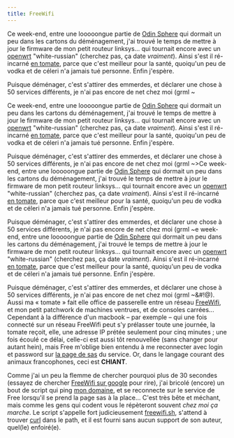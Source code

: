 ```yaml
---
title: FreeWifi
---
```


Ce week-end, entre une looooongue partie de [Odin
Sphere](http://en.wikipedia.org/wiki/Odin_Sphere) qui dormait un peu dans les
cartons du déménagement, j'ai trouvé le temps de mettre à jour le firmware de
mon petit routeur linksys... qui tournait encore avec un
[openwrt](http://www.openwrt.org) "white-russian" (cherchez pas, ça date
_vraiment_). Ainsi s'est il ré-incarné [en
tomate](http://www.polarcloud.com/tomato), parce que c'est meilleur pour la
santé, quoiqu'un peu de vodka et de céleri n'a jamais tué personne. Enfin
j'espère.

Puisque déménager, c'est s'attirer des emmerdes, et déclarer une chose à 50
services différents, je n'ai pas encore de net chez moi (grml ~<p>Ce week-end,
entre une looooongue partie de [Odin
Sphere](http://en.wikipedia.org/wiki/Odin_Sphere) qui dormait un peu dans les
cartons du déménagement, j'ai trouvé le temps de mettre à jour le firmware de
mon petit routeur linksys... qui tournait encore avec un
[openwrt](http://www.openwrt.org) "white-russian" (cherchez pas, ça date
_vraiment_). Ainsi s'est il ré-incarné [en
tomate](http://www.polarcloud.com/tomato), parce que c'est meilleur pour la
santé, quoiqu'un peu de vodka et de céleri n'a jamais tué personne. Enfin
j'espère.

Puisque déménager, c'est s'attirer des emmerdes, et déclarer une chose à 50
services différents, je n'ai pas encore de net chez moi (grml ~>Ce week-end,
entre une looooongue partie de [Odin
Sphere](http://en.wikipedia.org/wiki/Odin_Sphere) qui dormait un peu dans les
cartons du déménagement, j'ai trouvé le temps de mettre à jour le firmware de
mon petit routeur linksys... qui tournait encore avec un
[openwrt](http://www.openwrt.org) "white-russian" (cherchez pas, ça date
_vraiment_). Ainsi s'est il ré-incarné [en
tomate](http://www.polarcloud.com/tomato), parce que c'est meilleur pour la
santé, quoiqu'un peu de vodka et de céleri n'a jamais tué personne. Enfin
j'espère.

Puisque déménager, c'est s'attirer des emmerdes, et déclarer une chose à 50
services différents, je n'ai pas encore de net chez moi (grml ~e week-end,
entre une looooongue partie de <a
href="http://en.wikipedia.org/wiki/Odin_Sphere">Odin Sphere</a> qui dormait un
peu dans les cartons du déménagement, j'ai trouvé le temps de mettre à jour le
firmware de mon petit routeur linksys... qui tournait encore avec un <a
href="http://www.openwrt.org">openwrt</a> "white-russian" (cherchez pas, ça
date <em>vraiment</em>). Ainsi s'est il ré-incarné <a
href="http://www.polarcloud.com/tomato">en tomate</a>, parce que c'est
meilleur pour la santé, quoiqu'un peu de vodka et de céleri n'a jamais tué
personne. Enfin j'espère.</p> <p>Puisque déménager, c'est s'attirer des
emmerdes, et déclarer une chose à 50 services différents, je n'ai pas encore
de net chez moi (grml ~&#!@). Aussi ma « tomate » fait elle office de
passerelle entre un réseau <a
href="http://www.free.fr/adsl/pages/internet/connexion/acces-hotspot-
wifiFree.html">FreeWifi</a>, et mon petit patchwork de machines ventrues, et
de consoles carrées... Cependant à la différence d'un macbook – par exemple –
qui une fois connecté sur un réseau FreeWifi peut s'y prélasser toute une
journée, la tomate reçoit, elle, une adresse IP prétée seulement pour cinq
minutes ; une fois écoulé ce délai, celle-ci est aussi tôt renouvellée (sans
changer pour autant hein), mais Free m'oblige bien entendu à me reconnecter
avec login et password sur <a href="http://wifi.free.fr">la page de sas</a> du
service. Or, dans le langage courant des animaux francophones, ceci est
<strong>CHIANT</strong>.</p> <p>Comme j'ai un peu la flemme de chercher
pourquoi plus de 30 secondes (essayez de chercher <a
href="http://www.google.fr/search?q=freewifi">FreeWifi sur google</a> pour
rire), j'ai bricolé (encore) un bout de script qui ping <a
href="http://cyprio.net">mon domaine</a>, et se reconnecte sur le service de
Free lorsqu'il se prend la page sas à la place... C'est très bête et méchant,
mais comme les gens qui codent vous le répèteront souvent <em>chez moi ça
marche</em>. Le script s'appelle fort judicieusement <a
href="http://static.cyprio.net/wtf/script/freewifi.sh">freewifi.sh</a>,
s'attend à trouver <a href="http://curl.haxx.se/">curl</a> dans le path, et il
est fourni sans aucun support de son auteur, quel(le) enfoiré(e).</p>

